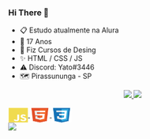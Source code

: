 ### Hi There 👋

- 📋 Estudo atualmente na Alura
- 🔴 17 Anos 
- 📁 Fiz Cursos de Desing
- ✨ HTML / CSS / JS 
- ⚠️ Discord: Yato#3446
- 🗺️ Pirassununga - SP

<div align="center">
  <a href="https://github.com/TioYato">
  <img height="180em" src="https://github-readme-stats.vercel.app/api?username=TioYato&show_icons=true&theme=dracula&include_all_commits=true&count_private=true"/>
  <img height="180em" src="https://github-readme-stats.vercel.app/api/top-langs/?username=TioYato&layout=compact&langs_count=7&theme=dracula"/>
</div>

  <div style="display: inline_block"><br>
  <img align="center" alt="Rafa-Js" height="30" width="40" src="https://raw.githubusercontent.com/devicons/devicon/master/icons/javascript/javascript-plain.svg">
  <img align="center" alt="Rafa-Ts" height="30" width="40" src="https://raw.githubusercontent.com/devicons/devicon/master/icons/html5/html5-original.svg">
  <img align="center" alt="Rafa-CSS" height="30" width="40" src="https://raw.githubusercontent.com/devicons/devicon/master/icons/css3/css3-original.svg">
</div>

<div>
 <a href="https://www.instagram.com/k.a.y_y.a.t.o/" target="_blank"><img src="	https://img.shields.io/badge/Instagram-E4405F?style=for-the-badge&logo=instagram&logoColor=whitetarget="_blank"></a>
   
  
 </div>  
